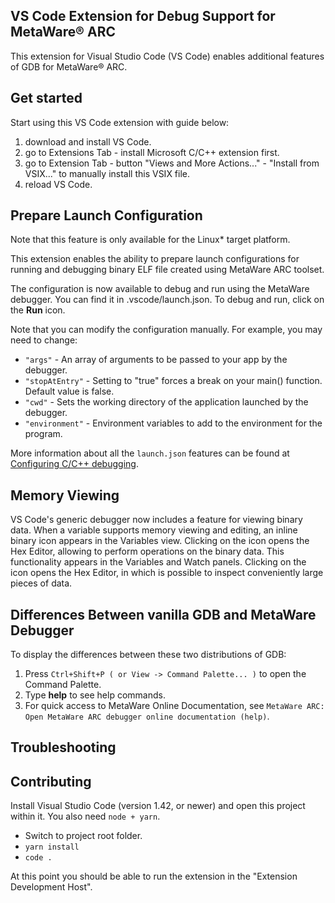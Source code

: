 ## VS Code Extension for Debug Support for MetaWare® ARC 

This extension for Visual Studio Code (VS Code) enables
additional features of GDB for MetaWare® ARC.

## Get started
Start using this VS Code extension with guide below:
1. download and install VS Code.
2. go to Extensions Tab - install Microsoft C/C++ extension first. 
3. go to Extension Tab - button "Views and More Actions..." - "Install from VSIX..." to manually install this VSIX file.
4. reload VS Code.

## Prepare Launch Configuration
Note that this feature is only available for the Linux* target platform.

This extension enables the ability to prepare launch configurations for running
and debugging binary ELF file created using MetaWare ARC toolset.

The configuration is now available to debug and run using the MetaWare debugger. You can find it in .vscode/launch.json. To debug and run, click on the **Run** icon.

Note that you can modify the configuration manually. For example, you may need to change:

* `"args"` - An array of arguments to be passed to your app by the debugger.
* `"stopAtEntry"` - Setting to "true" forces a break on your main() function. Default value is false.
* `"cwd"` - Sets the working directory of the application launched by the debugger.
* `"environment"` - Environment variables to add to the environment for the program.


More information about all the `launch.json` features can be found at [Configuring C/C++ debugging](https://code.visualstudio.com/docs/cpp/launch-json-reference).



## Memory Viewing
VS Code's generic debugger now includes a feature for viewing binary data. When a variable supports memory viewing and editing, an inline binary icon appears in the Variables view. Clicking on the icon opens the Hex Editor, allowing to perform operations on the binary data.
This functionality appears in the Variables and Watch panels. Clicking on the icon opens the Hex Editor, in which is possible to inspect conveniently large pieces of data. 


## Differences Between vanilla GDB and MetaWare Debugger
To display the differences between these two distributions of GDB:
1. Press `Ctrl+Shift+P ( or View -> Command Palette... )` to open the Command Palette.
2. Type **help** to see help commands.
4. For quick access to MetaWare Online Documentation, see `MetaWare ARC: Open MetaWare ARC debugger online documentation (help)`.

## Troubleshooting

## Contributing
Install Visual Studio Code (version 1.42, or newer) and open this project within it. You also need `node + yarn`.
- Switch to project root folder.
- `yarn install`
- `code .`

At this point you should be able to run the extension in the "Extension
Development Host".


